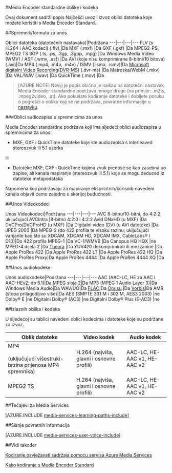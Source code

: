 <properties 
    pageTitle="Media Encoder standardne oblike i kodeka" 
    description="Ova tema sadrži pregled Media Encoder standardne oblike i kodecima." 
    services="media-services" 
    documentationCenter="" 
    authors="juliako" 
    manager="erikre" 
    editor=""/>

<tags 
    ms.service="media-services" 
    ms.workload="media" 
    ms.tgt_pltfrm="na" 
    ms.devlang="na" 
    ms.topic="article" 
    ms.date="10/10/2016"
    ms.author="juliako;anilmur"/>

#<a name="media-encoder-standard-formats-and-codecs"></a>Media Encoder standardne oblike i kodeka


Ovaj dokument sadrži popis Najčešći uvoz i izvoz oblici datoteka koje možete koristiti s Media Encoder Standard.


##<a name="input-containerfile-formats"></a>Spremnik/formata za unos

Oblici datoteka (datotečnih nastavaka)|Podržana
---|---|---|---
FLV (s H.264 i AAC kodeci) (.flv)          |Da 
MXF (.mxf)                  |Da 
GXF (.gxf)                  |Da 
MPEG2-PS, MPEG2 TS 3GP (.ts, .ps, .3gp, .3gpp, .mpg)   |Da 
Windows Media Video (WMV) / ASF (.wmv, .asf) |Da 
AVI (koje nisu komprimirane 8-bitni/10 bitova) (.avi)|Da 
MP4 (.mp4, .m4a, .m4v) / ISMV (.isma, .ismv)|Da 
[Microsoft digitalni Video Recording(DVR-MS)](https://msdn.microsoft.com/library/windows/desktop/dd692984) (.dvr-ms) |Da 
Matroska/WebM (.mkv)        |Da 
VAL/WAV (.wav) |Da 
QuickTime (.mov) |Da

>[AZURE.NOTE] Noviji je popis obično je naišao na datotečni nastavak. Media Encoder standardne podržava mnoge druge (na primjer: .m2ts, .mpeg2video, .qt). Ako pokušate kodiranje datoteke i dobijete poruku o pogrešci o obliku koji se ne podržava, povratne informacije u [nastavku](https://feedback.azure.com/forums/169396-media-services/category/144411-encoding-and-processing/).

###<a name="audio-formats-in-input-containers"></a>Oblici audiozapisa u spremnicima za unos 

Media Encoder standardne podržava koji ima sljedeći oblici audiozapisa u spremnicima za unos:

- MXF, GXF i QuickTime datoteke koje ste audiozapisa s interleaved stereozvuk ili 5.1 uzorka

ili

- Datoteke MXF, GXF i QuickTime kojima zvuk prenose se kao zasebna uo zapise, ali kanala mapiranje (stereozvuk ili 5.1) koje se mogu deduced iz datoteke metapodataka

Napomena koji podržavaju za mapiranje eksplicitnih/korisnik-navedeni kanala objavit ćemo zajedno u skorijoj budućnosti.


##<a name="input-video-codecs"></a>Unos Videokodeci

Unos Videokodeci|Podržana
---|---|---|---
AVC 8-bitnu/10-bitni, do 4:2:2, uključujući AVCIntra   |8-bitno 4:2:0 i 4:2:2 
Avid DNxHD (u MXF)                                 |Da 
DVCPro/DVCProHD (u MXF)                            |Da 
Digitalni video (DV) (u AVI datoteke)                   |Da
JPEG 2000                                           |Da 
MPEG-2 (do 422 profila te visoku razinu; uključujući varijante kao što su XDCAM, XDCAM HD, XDCAM IMX, CableLabs® i D10)|Do 422 profila 
MPEG-1                                              |Da 
VC-1/WMV9                                           |Da 
Canopus HQ HQX                                      |ne 
MPEG-4 dijela 2                                       |Da 
[Theora](https://en.wikipedia.org/wiki/Theora)      |Da 
YUV420 dekomprimirati ili mezzanine                   |Da
Apple ProRes 422                                    |Da
Apple ProRes 422 LT |Da
Apple ProRes 422 HQ |Da
Apple ProRes Proxy|Da
Apple ProRes 4444 |Da
Apple ProRes 4444 XQ |Da



##<a name="input-audio-codecs"></a>Unos audiokodeke

Unos audiokodeke|Podržana
---|---|---|---
AAC (AAC-LC, HE za AAC i AAC-HEv2; do 5.1)|Da 
MPEG sloja 2|Da 
MP3 (MPEG 1 Audio Layer 3)|Da 
Windows Media Audio|Da 
WAV/UO|Da 
[FLAC](https://en.wikipedia.org/wiki/FLAC)</a>|Da 
[Opusu](http://go.microsoft.com/fwlink/?LinkId=822667) |Da 
[Vorbis](https://en.wikipedia.org/wiki/Vorbis)</a>|Da 
AMR (stopa prilagodljivo više)|Da
AES (SMPTE 331 M i 302 M, AES3 2003)        |ne 
Dolby® E                                    |ne 
Digitalni Dolby® (AC3)                        |ne 
Digitalni Dolby® Plus (E-AC3)                 |ne 


##<a name="output-formats-and-codecs"></a>Izlaznih oblika i kodeka

U sljedećoj su tablici navedeni oblici kodecima i datoteke koje su podržane za izvoz.


Oblik datoteke|Video kodek|Audio kodek
---|---|---
MP4 <br/><br/>(uključujući višestruki-brzina prijenosa MP4 spremnika) |H.264 (najviša, glavni i osnovne profili)|AAC-LC, HE-AAC v1, HE-AAC v2 
MPEG2 TS |H.264 (najviša, glavni i osnovne profili)|AAC-LC, HE-AAC v1, HE-AAC v2 



##<a name="media-services-learning-paths"></a>Tečajevi za Media Services

[AZURE.INCLUDE [media-services-learning-paths-include](../../includes/media-services-learning-paths-include.md)]

##<a name="provide-feedback"></a>Slanje povratnih informacija

[AZURE.INCLUDE [media-services-user-voice-include](../../includes/media-services-user-voice-include.md)]

##<a name="see-also"></a>Vidi također

[Kodiranje osvježavati sadržaja pomoću servisa Azure Media Services](media-services-encode-asset.md)

[Kako kodiranje s Media Encoder Standard](media-services-dotnet-encode-with-media-encoder-standard.md)
